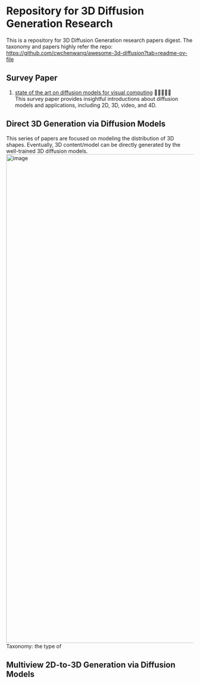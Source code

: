 # Repository for 3D Diffusion Generation Research
This is a repository for 3D Diffusion Generation research papers digest. The taxonomy and papers highly refer the repo: https://github.com/cwchenwang/awesome-3d-diffusion?tab=readme-ov-file

## Survey Paper
1. [state of the art on diffusion models for visual computing](https://arxiv.org/abs/2310.07204) 🌟🌟🌟🌟🌟 \
   This survey paper provides insightful introductions about diffusion models and applications, including 2D, 3D, video, and 4D.

## Direct 3D Generation via Diffusion Models
This series of papers are focused on modeling the distribution of 3D shapes. Eventually, 3D content/model can be directly generated by the well-trained 3D diffusion models.
<img width="1310" alt="image" src="https://github.com/wenqsun/3D-Diffusion/assets/93043187/21e134a2-a110-40aa-9638-1cd9bc11e8bc">
Taxonomy: the type of 

## Multiview 2D-to-3D Generation via Diffusion Models

